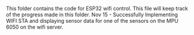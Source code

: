 This folder contains the code for ESP32 wifi control.
This file will keep track of the progress made in this folder. 
Nov 15 - Successfully Implementing WIFI STA and displaying sensor data for one of the sensors on the MPU 6050 on the wifi server. 
